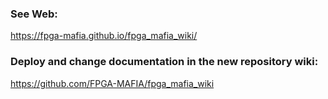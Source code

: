 ### See Web:  
https://fpga-mafia.github.io/fpga_mafia_wiki/

### Deploy and change documentation in the new repository wiki:  
https://github.com/FPGA-MAFIA/fpga_mafia_wiki
